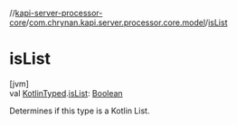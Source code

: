 //[kapi-server-processor-core](../../index.md)/[com.chrynan.kapi.server.processor.core.model](index.md)/[isList](is-list.md)

# isList

[jvm]\
val [KotlinTyped](-kotlin-typed/index.md).[isList](is-list.md): [Boolean](https://kotlinlang.org/api/latest/jvm/stdlib/kotlin/-boolean/index.html)

Determines if this type is a Kotlin List.
